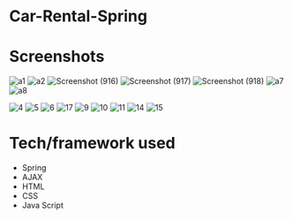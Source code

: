 # Car-Rental-Spring

# Screenshots
![a1](https://user-images.githubusercontent.com/73926739/130229215-3e314452-aef0-4da9-91f5-11dfcbeac031.png)
![a2](https://user-images.githubusercontent.com/73926739/130229238-859b3b64-90b4-4df3-bd1b-80c0ab6f4c5e.png)
![Screenshot (916)](https://user-images.githubusercontent.com/73926739/130229541-900708ad-dcc3-4768-9895-26ff75da3789.png)
![Screenshot (917)](https://user-images.githubusercontent.com/73926739/130229507-6f06adc6-7e67-4bba-bc36-d99cd109abcc.png)
![Screenshot (918)](https://user-images.githubusercontent.com/73926739/130229525-37cbaf46-0291-4e91-bcb2-7bc20186257d.png)
![a7](https://user-images.githubusercontent.com/73926739/130229711-e202f15e-2c84-4a69-b1f5-f8a2d71551e1.png)
![a8](https://user-images.githubusercontent.com/73926739/130229317-ccd67836-1bc6-46ce-9a7b-e77f047b854d.png)

![4](https://user-images.githubusercontent.com/73926739/126005394-5ec8f3b8-6807-462e-842e-9b4112a5f5c4.png)
![5](https://user-images.githubusercontent.com/73926739/126005396-082e731c-1a7d-4f36-9821-705ab532471d.png)
![6](https://user-images.githubusercontent.com/73926739/126005401-9ed69f10-a88a-443f-9301-434edf7d62ab.png)
![17](https://user-images.githubusercontent.com/73926739/127326778-f70fcfba-0d2b-45f0-b08d-10dff0b07c14.png)
![9](https://user-images.githubusercontent.com/73926739/126005411-b41412ac-caa4-48ee-8758-32c71fbf694c.png)
![10](https://user-images.githubusercontent.com/73926739/126005412-c0315c0e-39d0-473d-a3d4-c1fb23075737.png)
![11](https://user-images.githubusercontent.com/73926739/126005415-76551a79-156a-47d1-83e3-87c70c17a87b.png)
![14](https://user-images.githubusercontent.com/73926739/126028914-7906cd89-0ee7-4655-a86d-a1b53a1c2c60.png)
![15](https://user-images.githubusercontent.com/73926739/126028918-e2a32b23-59c5-4968-a3bb-f62bf0a357e7.png)



# Tech/framework used
* Spring
* AJAX
* HTML
* CSS
* Java Script
